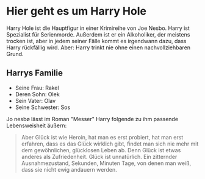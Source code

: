 # Hier geht es um Harry Hole

Harry Hole ist die Hauptfigur in einer Krimireihe von Joe Nesbo. Harry ist Spezialist für Serienmorde. Außerdem ist er ein Alkoholiker, der meistens trocken ist, aber in jedem seiner Fälle kommt es irgendwann dazu, dass Harry rückfällig wird. Aber: Harry trinkt nie ohne einen nachvollziehbaren Grund.

## Harrys Familie

* Seine Frau: Rakel
* Deren Sohn: Olek
* Sein Vater: Olav
* Seine Schwester: Sos


Jo nesbø lässt im Roman "Messer" Harry folgende zu ihm passende Lebensweisheit äußern:

> Aber Glück ist wie Heroin, hat man es erst probiert, hat man erst erfahren,
> dass es das Glück wirklich gibt, findet man sich nie mehr mit dem gewöhnlichen,
> glücklosen Leben ab. Denn Glück ist etwas anderes als Zufriedenheit.
> Glück ist unnatürlich. Ein zitternder Ausnahmezustand, Sekunden, Minuten
> Tage, von denen man weiß, dass sie nicht ewig andauern werden.






